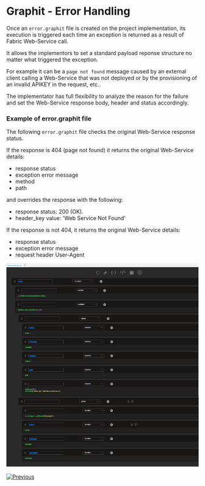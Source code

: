 # Graphit - Error Handling

Once an ```error.graphit``` file is created on the project implementation, its execution is triggered each time an exception is returned as a result of 
Fabric Web-Service call. 

It allows the implementors to set a standard payload reponse structure no matter what triggered the exception.

For example it can be a ```page not found``` message caused by an external client calling a Web-Service that was not deployed or by the provisioning of an invalid APIKEY in the request, etc..

The implementator has full flexibility to analyze the reason for the failure and set the Web-Service response body, header and status accordingly.

### Example of error.graphit file

The following ```error.graphit``` file checks the original Web-Service response status.

If the response is 404 (page not found) it returns the original Web-Service details:
- response status
- exception error message	
- method
- path

and overrides the response with the following:		
- response status: 200 (OK).
- header_key value: 'Web Service Not Found'


If the response is not 404, it returns the original Web-Service details:	
- response status
- exception error message
- request header User-Agent

<img src="images/66_graphit_error_handling.png"></img>


[![Previous](/articles/images/Previous.png)](/articles/15_web_services_and_graphit/17_Graphit/09_invoke_graphit_from_outside_studio.md)
